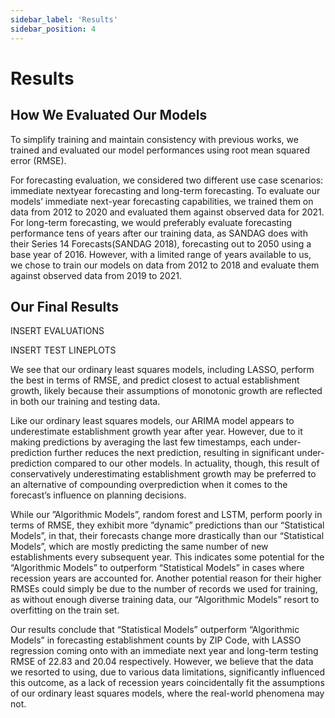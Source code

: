 ```yaml
---
sidebar_label: 'Results'
sidebar_position: 4
---
```


# Results

## How We Evaluated Our Models

To simplify training and maintain consistency with previous works, we trained and evaluated our model performances using root mean squared error (RMSE).


For forecasting evaluation, we considered two different use case scenarios: immediate nextyear forecasting and long-term forecasting. To evaluate our models’ immediate next-year
forecasting capabilities, we trained them on data from 2012 to 2020 and evaluated them
against observed data for 2021. For long-term forecasting, we would preferably evaluate
forecasting performance tens of years after our training data, as SANDAG does with their
Series 14 Forecasts(SANDAG 2018), forecasting out to 2050 using a base year of 2016.
However, with a limited range of years available to us, we chose to train our models on
data from 2012 to 2018 and evaluate them against observed data from 2019 to 2021.

## Our Final Results

INSERT EVALUATIONS

INSERT TEST LINEPLOTS

We see that our ordinary least squares models, including LASSO, perform the best in terms
of RMSE, and predict closest to actual establishment growth, likely because their assumptions of monotonic growth are reflected in both our training and testing data.

Like our ordinary least squares models, our ARIMA model appears to underestimate establishment growth year after year. However, due to it making predictions by averaging the
last few timestamps, each under-prediction further reduces the next prediction, resulting in
significant under-prediction compared to our other models. In actuality, though, this result
of conservatively underestimating establishment growth may be preferred to an alternative
of compounding overprediction when it comes to the forecast’s influence on planning decisions.

While our ”Algorithmic Models”, random forest and LSTM, perform poorly in terms of
RMSE, they exhibit more ”dynamic” predictions than our “Statistical Models”, in that, their
forecasts change more drastically than our “Statistical Models”, which are mostly predicting the same number of new establishments every subsequent year. This indicates some
potential for the “Algorithmic Models” to outperform “Statistical Models” in cases where
recession years are accounted for. Another potential reason for their higher RMSEs could
simply be due to the number of records we used for training, as without enough diverse
training data, our “Algorithmic Models” resort to overfitting on the train set.

Our results conclude that “Statistical Models” outperform “Algorithmic Models” in forecasting establishment counts by ZIP Code, with LASSO regression coming onto with an immediate next year and long-term testing RMSE of 22.83 and 20.04 respectively. However,
we believe that the data we resorted to using, due to various data limitations, significantly
influenced this outcome, as a lack of recession years coincidentally fit the assumptions of
our ordinary least squares models, where the real-world phenomena may not. 
